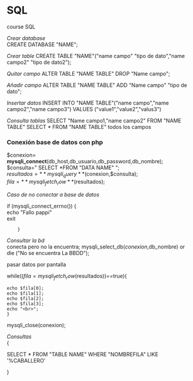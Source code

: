 # SQL
course SQL

*Crear database*  
CREATE DATABASE "NAME";  

*Crear table* 
CREATE TABLE "NAME"("name campo" "tipo de dato","name campo2" "tipo de dato2");  

*Quitar campo*
ALTER TABLE "NAME TABLE" DROP "Name campo";  

*Añadir campo* 
ALTER TABLE "NAME TABLE" ADD "Name campo" "tipo de dato";  

*Insertar datos*
INSERT INTO "NAME TABLE"("name campo","name campo2","name campo3") VALUES ("value1","value2","valus3")  

*Consulta tablas*
SELECT "Name campo1,"name campo2" FROM "NAME TABLE"
SELECT * FROM "NAME TABLE"  todos los campos  

### Conexión base de datos con php  

$conexion= **mysqli_connect**(db_host,db_usuario,db_password,db_nombre);  
$consulta=" SELECT *FROM "DATA NAME" ";  
$resultados=**mysqli_query**($conexion,$consulta);  
$fila = **mysqli_fetch_row**($resultados);

*Caso de no conectar a base de datos*

if (mysqli_connect_errno())  {  
		echo "Fallo pappi"  
	exit  
		
		}

*Consultar la bd*  
conecta pero no la encuentra;
	mysqli_select_db($conexion,$db_nombre) or die ("No se encuentra La BBDD");  

pasar datos por pantalla  

while(($fila=mysqli_fetch_row($resultados))==true){  
	
	
	echo $fila[0];  
	echo $fila[1];  
	echo $fila[2];  
	echo $fila[3];  
	echo "<br>";  
	}  


mysqli_close(conexion);  

*Consultas*  
{

SELECT * FROM "TABLE NAME" WHERE "NOMBREFILA" LIKE '%CABALLERO'


}


